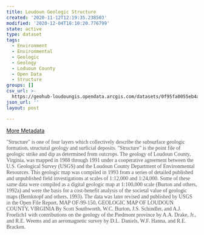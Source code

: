 ```yaml
---
title: Loudoun Geologic Structure
created: '2020-11-12T12:19:35.238503'
modified: '2020-12-04T18:10:20.776799'
state: active
type: dataset
tags:
  - Environment
  - Environmental
  - Geologic
  - Geology
  - Loduoun County
  - Open Data
  - Structure
groups: []
csv_url: >-
  https://geohub-loudoungis.opendata.arcgis.com/datasets/0f95fa0055eb4af3859eeb9200f97386_2.csv?outSR=%7B%22latestWkid%22%3A2924%2C%22wkid%22%3A2924%7D
json_url: ''
layout: post

---
```

<a href='https://logis.loudoun.gov/metadata/Geologic%20structure.htm' target='_blank'>More Metadata</a><br /><div><p><p><span style='font-family:&quot;Times New Roman&quot;,serif;color:#4C4C4C;
background:white'>&quot;Structure&quot; is one of four layers which
collectively describe the subsurface geologic formation, structural geology and
surficial deposits. &quot;Structure&quot; is the point file of geologic strike
and dip as determined from outcrops. The geology of Loudoun County, Virginia, was
mapped in 1988 through 1991 under a cooperative agreement between the U.S.
Geological Survey (USGS) and the Loudoun County Department of Environmental
Resources. This geologic map was compiled in 1993 from a series of detailed
published and unpublished field investigations at scales of 1:12,000 and
1:24,000. Some of these same data were compiled as a digital geologic map at
1:100,000 scale (Burton and others, 1992a) and were the basis for a
cost-benefit analysis of the societal value of geologic maps (Bernknopf and
others, 1993). The data was later revised and published by USGS in the Open
File Report, MAP OF-99-150, GEOLOGIC MAP OF LOUDOUN COUNTY, VIRGINIA By Scott
Southworth, W.C. Burton, J.S. Schindler, and A.J. Froelich1 with contributions
on the geology of the Piedmont province by A.A. Drake, Jr., and R.E. Weems and
an aeromagnetic survey by D.L. Daniels, W.F. Hanna, and R.E. Bracken.</span><span style='font-size:13.0pt;line-height:107%;font-family:&quot;Times New Roman&quot;,serif'></span></p><br /></p></div>
